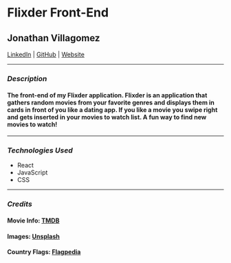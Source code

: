 # Flixder Front-End

## Jonathan Villagomez

[LinkedIn](https://www.linkedin.com/in/jonathanvillagomezhernandez/) |
[GitHub](https://github.com/VillagomezHJonathan) |
[Website](https://www.jonweb.dev/)

---

### **_Description_**

#### The front-end of my Flixder application. Flixder is an application that gathers random movies from your favorite genres and displays them in cards in front of you like a dating app. If you like a movie you swipe right and gets inserted in your movies to watch list. A fun way to find new movies to watch!

---

### **_Technologies Used_**

- React
- JavaScript
- CSS

---

### **_Credits_**

#### Movie Info: [TMDB](https://developers.themoviedb.org/3/getting-started/introduction)

#### Images: [Unsplash](https://unsplash.com/)

#### Country Flags: [Flagpedia](https://flagpedia.net/index)
